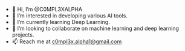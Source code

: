 - 👋 Hi, I’m @C0MPL3XALPHA
- 👀 I’m interested in developing various AI tools.
- 🌱 I’m currently learning Deep Learning.
- 💞️ I’m looking to collaborate on machine learning and deep learning projects.
- 📫 Reach me at c0mpl3x.alpha1@gmail.com

<!---
C0MPL3XALPHA/C0MPL3XALPHA is a ✨ special ✨ repository because its `README.md` (this file) appears on your GitHub profile.
You can click the Preview link to take a look at your changes.
--->
